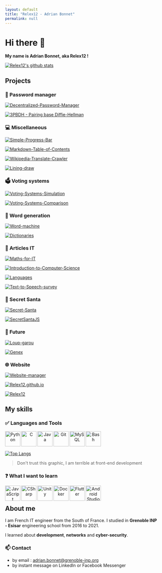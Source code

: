 ```yaml
---
layout: default
title: "Relex12 - Adrian Bonnet"
permalink: null
---
```


# Hi there 👋

**My name is Adrian Bonnet, aka Relex12 !**

[![Relex12's github stats](https://github-readme-stats.vercel.app/api?username=Relex12&show_icons=true&count_private=true)](https://github.com/anuraghazra/github-readme-stats)

## Projects

### 🔐 Password manager

[![Decentralized-Password-Manager](https://github-readme-stats.vercel.app/api/pin/?username=Relex12&repo=Decentralized-Password-Manager)](https://relex12.github.io/fr/Decentralized-Password-Manager)

[![3PBDH - Pairing base Diffie-Hellman](https://github-readme-stats.vercel.app/api/pin/?username=Relex12&repo=3PBDH)](https://relex12.github.io/fr/3PBDH)

### 💻 Miscellaneous

[![Simple-Progress-Bar](https://github-readme-stats.vercel.app/api/pin/?username=Relex12&repo=Simple-Progress-Bar)](https://relex12.github.io/Simple-Progress-Bar)

[![Markdown-Table-of-Contents](https://github-readme-stats.vercel.app/api/pin/?username=Relex12&repo=Markdown-Table-of-Contents)](https://relex12.github.io/Markdown-Table-of-Contents)

[![Wikipedia-Translate-Crawler](https://github-readme-stats.vercel.app/api/pin/?username=Relex12&repo=Wikipedia-Translate-Crawler)](https://relex12.github.io/Wikipedia-Translate-Crawler)

[![Lining-draw](https://github-readme-stats.vercel.app/api/pin/?username=Relex12&repo=Lining-draw)](https://relex12.github.io/Lining-draw)

### 🗳️ Voting systems

[![Voting-Systems-Simulation](https://github-readme-stats.vercel.app/api/pin/?username=Relex12&repo=Voting-Systems-Simulation)](https://relex12.github.io/Voting-Systems-Simulation)

[![Voting-Systems-Comparison](https://github-readme-stats.vercel.app/api/pin/?username=Relex12&repo=Voting-Systems-Comparison)](https://relex12.github.io/fr/Voting-Systems-Comparison)

### 📠 Word generation

[![Word-machine](https://github-readme-stats.vercel.app/api/pin/?username=Relex12&repo=Word-machine)](https://relex12.github.io/Word-machine)

[![Dictionaries](https://github-readme-stats.vercel.app/api/pin/?username=Relex12&repo=Dictionaries)](https://relex12.github.io/Dictionaries)

### 📰 Articles IT

[![Maths-for-IT](https://github-readme-stats.vercel.app/api/pin/?username=Relex12&repo=Maths-for-IT)](https://relex12.github.io/fr/Maths-for-IT)

[![Introduction-to-Computer-Science](https://github-readme-stats.vercel.app/api/pin/?username=Relex12&repo=Introduction-to-Computer-Science)](https://relex12.github.io/fr/Introduction-to-Computer-Science)

[![Languages](https://github-readme-stats.vercel.app/api/pin/?username=Relex12&repo=Languages)](https://relex12.github.io/fr/Languages)

[![Text-to-Speech-survey](https://github-readme-stats.vercel.app/api/pin/?username=Relex12&repo=Text-to-Speech-survey)](https://relex12.github.io/fr/Text-to-Speech-survey)

### 🎁 Secret Santa

[![Secret-Santa](https://github-readme-stats.vercel.app/api/pin/?username=Relex12&repo=Secret-Santa)](https://relex12.github.io/fr/Secret-Santa)

[![SecretSantaJS](https://github-readme-stats.vercel.app/api/pin/?username=Relex12&repo=SecretSantaJS)](https://relex12.github.io/fr/SecretSantaJS)

### 🔮 Future

[![Loup-garou](https://github-readme-stats.vercel.app/api/pin/?username=Relex12&repo=Loup-garou)](https://relex12.github.io/fr/Loup-garou)

[![Genex](https://github-readme-stats.vercel.app/api/pin/?username=Relex12&repo=Genex)](https://relex12.github.io/fr/Genex)

### 🌐 Website

[![Website-manager](https://github-readme-stats.vercel.app/api/pin/?username=Relex12&repo=Website-manager)](https://github.com/Relex12/Website-manager)

[![Relex12.github.io](https://github-readme-stats.vercel.app/api/pin/?username=Relex12&repo=Relex12.github.io)](https://github.com/Relex12/Relex12.github.io)

[![Relex12](https://github-readme-stats.vercel.app/api/pin/?username=Relex12&repo=Relex12)](https://github.com/Relex12/Relex12)

## My skills

### ✅ Languages and Tools

<center>
<img align="left" alt="Python" width="50px" src="https://cdn.jsdelivr.net/npm/simple-icons@v3/icons/python.svg"/>
<img align="left" alt="C" width="50px" src="https://cdn.jsdelivr.net/npm/simple-icons@v3/icons/c.svg"/>
<img align="left" alt="Java" width="50px" src="https://cdn.jsdelivr.net/npm/simple-icons@v3/icons/java.svg"/>
<img align="left" alt="Git" width="50px" src="https://cdn.jsdelivr.net/npm/simple-icons@v3/icons/git.svg"/>
<img align="left" alt="MySQL" width="50px" src="https://cdn.jsdelivr.net/npm/simple-icons@v3/icons/mysql.svg"/>
<img align="left" alt="Bash" width="50px" src="https://cdn.jsdelivr.net/npm/simple-icons@v3/icons/gnubash.svg"/>
<br/><br/>
</center>
<br/>

[![Top Langs](https://github-readme-stats.vercel.app/api/top-langs/?username=Relex12&layout=compact)](https://github.com/anuraghazra/github-readme-stats)

> Don't trust this graphic, I am terrible at front-end development

### ❓ What I want to learn

<center>
<img align="left" alt="JavaScript" width="50px" src="https://cdn.jsdelivr.net/npm/simple-icons@v3/icons/javascript.svg"/>
<img align="left" alt="CSharp" width="50px" src="https://cdn.jsdelivr.net/npm/simple-icons@v3/icons/csharp.svg"/><img align="left" alt="Unity" width="50px" src="https://cdn.jsdelivr.net/npm/simple-icons@v3/icons/unity.svg"/>
<img align="left" alt="Docker" width="50px" src="https://cdn.jsdelivr.net/npm/simple-icons@v3/icons/docker.svg"/>
<img align="left" alt="Flutter" width="50px" src="https://cdn.jsdelivr.net/npm/simple-icons@v3/icons/flutter.svg"/> <img align="left" alt="Android Studio" width="50px" src="https://cdn.jsdelivr.net/npm/simple-icons@v3/icons/androidstudio.svg"/>
<br/><br/>
</center>

## About me

I am French IT engineer from the South of France. I studied in **Grenoble INP - Esisar** engineering school from 2016 to 2021.

I learned about **development**, **networks** and **cyber-security**.

### 📫 Contact

* by email : adrian.bonnet@grenoble-inp.org
* by instant message on LinkedIn or Facebook Messenger

